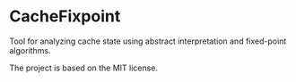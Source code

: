 # CacheFixpoint

Tool for analyzing cache state using abstract interpretation and fixed-point algorithms.

The project is based on the MIT license.
